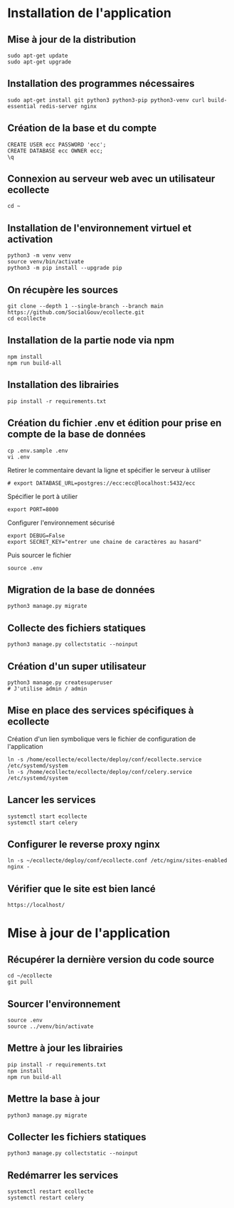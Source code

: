 # Installation de l'application

## Mise à jour de la distribution

    sudo apt-get update
    sudo apt-get upgrade


## Installation des programmes nécessaires

    sudo apt-get install git python3 python3-pip python3-venv curl build-essential redis-server nginx


## Création de la base et du compte

    CREATE USER ecc PASSWORD 'ecc';
    CREATE DATABASE ecc OWNER ecc;
    \q


## Connexion au serveur web avec un utilisateur ecollecte

    cd ~


## Installation de l'environnement virtuel et activation

    python3 -m venv venv
    source venv/bin/activate
    python3 -m pip install --upgrade pip


## On récupère les sources

    git clone --depth 1 --single-branch --branch main https://github.com/SocialGouv/ecollecte.git
    cd ecollecte


## Installation de la partie node via npm

    npm install
    npm run build-all


## Installation des librairies

    pip install -r requirements.txt


## Création du fichier .env et édition pour prise en compte de la base de données

    cp .env.sample .env
    vi .env

Retirer le commentaire devant la ligne et spécifier le serveur à utiliser

    # export DATABASE_URL=postgres://ecc:ecc@localhost:5432/ecc

Spécifier le port à utilier

    export PORT=8000

Configurer l'environnement sécurisé

    export DEBUG=False
    export SECRET_KEY="entrer une chaine de caractères au hasard"

Puis sourcer le fichier

    source .env


## Migration de la base de données

    python3 manage.py migrate


## Collecte des fichiers statiques

    python3 manage.py collectstatic --noinput


## Création d'un super utilisateur

    python3 manage.py createsuperuser
    # J'utilise admin / admin


## Mise en place des services spécifiques à ecollecte

Création d'un lien symbolique vers le fichier de configuration de l'application

    ln -s /home/ecollecte/ecollecte/deploy/conf/ecollecte.service /etc/systemd/system
    ln -s /home/ecollecte/ecollecte/deploy/conf/celery.service /etc/systemd/system


## Lancer les services

    systemctl start ecollecte
    systemctl start celery


## Configurer le reverse proxy nginx

    ln -s ~/ecollecte/deploy/conf/ecollecte.conf /etc/nginx/sites-enabled
    nginx -


## Vérifier que le site est bien lancé

    https://localhost/


# Mise à jour de l'application


## Récupérer la dernière version du code source

    cd ~/ecollecte
    git pull


## Sourcer l'environnement

    source .env
    source ../venv/bin/activate


## Mettre à jour les librairies

    pip install -r requirements.txt
    npm install
    npm run build-all


## Mettre la base à jour

    python3 manage.py migrate


## Collecter les fichiers statiques

    python3 manage.py collectstatic --noinput


## Redémarrer les services

    systemctl restart ecollecte
    systemctl restart celery
